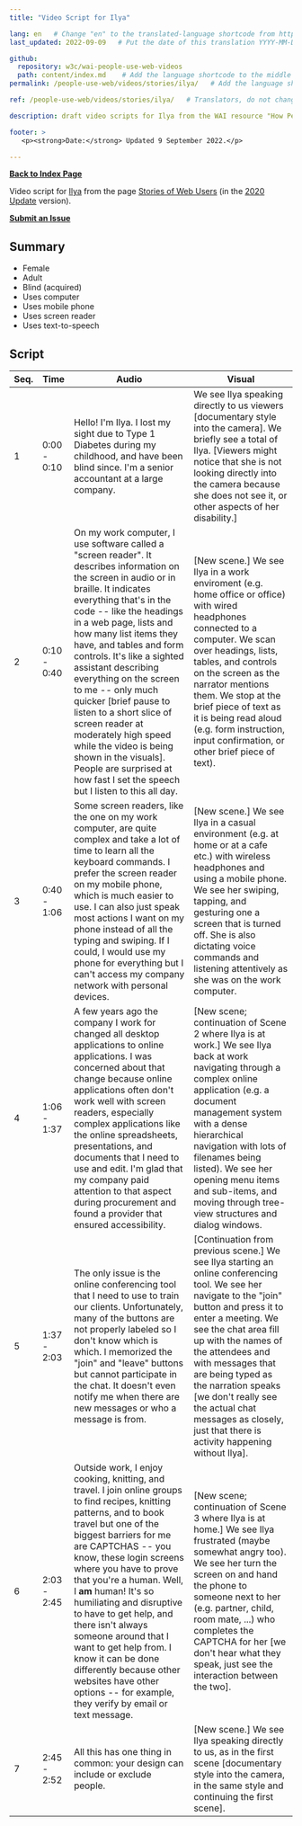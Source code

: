 ```yaml
---
title: "Video Script for Ilya"

lang: en   # Change "en" to the translated-language shortcode from https://www.iana.org/assignments/language-subtag-registry/language-subtag-registry
last_updated: 2022-09-09   # Put the date of this translation YYYY-MM-DD (with month in the middle)

github:
  repository: w3c/wai-people-use-web-videos
  path: content/index.md    # Add the language shortcode to the middle of the filename, for example: content/index.fr.md
permalink: /people-use-web/videos/stories/ilya/   # Add the language shortcode to the end, with no slash at end, for example: /link/to/page/fr

ref: /people-use-web/videos/stories/ilya/   # Translators, do not change this

description: draft video scripts for Ilya from the WAI resource "How People with Disabilities Use the Web"

footer: >
   <p><strong>Date:</strong> Updated 9 September 2022.</p>

---
```


**[Back to Index Page](../../)**

Video script for [Ilya](https://deploy-preview-113--wai-people-use-web.netlify.app/people-use-web/user-stories-three/) from the page [Stories of Web Users](https://deploy-preview-113--wai-people-use-web.netlify.app/people-use-web/user-stories/) (in the [2020 Update](https://github.com/w3c/wai-people-use-web/wiki/Persona-development) version).

**[Submit an Issue](https://github.com/w3c/wai-people-use-web-videos/issues/new?title=[Ilya])**

## Summary

* Female
* Adult
* Blind (acquired)
* Uses computer
* Uses mobile phone
* Uses screen reader
* Uses text-to-speech

## Script

| Seq. | Time | Audio | Visual |
| --- | --- | --- | --- |
| 1 | 0:00 - 0:10 | Hello! I'm Ilya. I lost my sight due to Type 1 Diabetes during my childhood, and have been blind since. I'm a senior accountant at a large company. | We see Ilya speaking directly to us viewers [documentary style into the camera]. We briefly see a total of Ilya. [Viewers might notice that she is not looking directly into the camera because she does not see it, or other aspects of her disability.] |
| 2 | 0:10 - 0:40 | On my work computer, I use software called a "screen reader". It describes information on the screen in audio or in braille. It indicates everything that's in the code -- like the headings in a web page, lists and how many list items they have, and tables and form controls. It's like a sighted assistant describing everything on the screen to me -- only much quicker [brief pause to listen to a short slice of screen reader at moderately high speed while the video is being shown in the visuals]. People are surprised at how fast I set the speech but I listen to this all day. | [New scene.] We see Ilya in a work enviroment (e.g. home office or office) with wired headphones connected to a computer. We scan over headings, lists, tables, and controls on the screen as the narrator mentions them. We stop at the brief piece of text as it is being read aloud (e.g. form instruction, input confirmation, or other brief piece of text). |
| 3 | 0:40 - 1:06 | Some screen readers, like the one on my work computer, are quite complex and take a lot of time to learn all the keyboard commands. I prefer the screen reader on my mobile phone, which is much easier to use. I can also just speak most actions I want on my phone instead of all the typing and swiping. If I could, I would use my phone for everything but I can't access my company network with personal devices. | [New scene.] We see Ilya in a casual environment (e.g. at home or at a cafe etc.) with wireless headphones and using a mobile phone. We see her swiping, tapping, and gesturing one a screen that is turned off. She is also dictating voice commands and listening attentively as she was on the work computer. |
| 4 | 1:06 - 1:37 | A few years ago the company I work for changed all desktop applications to online applications. I was concerned about that change because online applications often don't work well with screen readers, especially complex applications like the online spreadsheets, presentations, and documents that I need to use and edit. I'm glad that my company paid attention to that aspect during procurement and found a provider that ensured accessibility. | [New scene; continuation of Scene 2 where Ilya is at work.] We see Ilya back at work navigating through a complex online application (e.g. a document management system with a dense hierarchical navigation with lots of filenames being listed). We see her opening menu items and sub-items, and moving through tree-view structures and dialog windows. |
| 5 | 1:37 - 2:03 | The only issue is the online conferencing tool that I need to use to train our clients. Unfortunately, many of the buttons are not properly labeled so I don't know which is which. I memorized the "join" and "leave" buttons but cannot participate in the chat. It doesn't even notify me when there are new messages or who a message is from. | [Continuation from previous scene.] We see Ilya starting an online conferencing tool. We see her navigate to the "join" button and press it to enter a meeting. We see the chat area fill up with the names of the attendees and with messages that are being typed as the narration speaks [we don't really see the actual chat messages as closely, just that there is activity happening without Ilya]. |
| 6 | 2:03 - 2:45 | Outside work, I enjoy cooking, knitting, and travel. I join online groups to find recipes, knitting patterns, and to book travel but one of the biggest barriers for me are CAPTCHAS -- you know, these login screens where you have to prove that you're a human. Well, I **am** human! It's so humiliating and disruptive to have to get help, and there isn't always someone around that I want to get help from. I know it can be done differently because other websites have other options -- for example, they verify by email or text message. | [New scene; continuation of Scene 3 where Ilya is at home.] We see Ilya frustrated (maybe somewhat angry too). We see her turn the screen on and hand the phone to someone next to her (e.g. partner, child, room mate, ...) who completes the CAPTCHA for her [we don't hear what they speak, just see the interaction between the two]. |
| 7 | 2:45 - 2:52 | All this has one thing in common: your design can include or exclude people. | [New scene.] We see Ilya speaking directly to us, as in the first scene [documentary style into the camera, in the same style and continuing the first scene]. |
